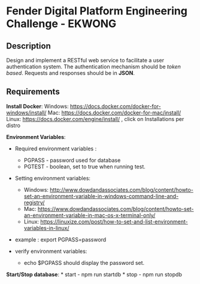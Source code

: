# Fender Digital Platform Engineering Challenge - EKWONG

## Description

Design and implement a RESTful web service to facilitate a user authentication system. The authentication mechanism should be *token based*. Requests and responses should be in **JSON**.

## Requirements

**Install Docker**: 
Windows: https://docs.docker.com/docker-for-windows/install/
Mac: https://docs.docker.com/docker-for-mac/install/
Linux: https://docs.docker.com/engine/install/ , click on Installations per distro

**Environment Variables**:
* Required environment variables :
    *  PGPASS - password used for database
    * PGTEST - boolean, set to true when running test.

* Setting environment variables:
    * Windows: http://www.dowdandassociates.com/blog/content/howto-set-an-environment-variable-in-windows-command-line-and-registry/
    * Mac: https://www.dowdandassociates.com/blog/content/howto-set-an-environment-variable-in-mac-os-x-terminal-only/
    * Linux: https://linuxize.com/post/how-to-set-and-list-environment-variables-in-linux/
* example : export PGPASS=password 
* verify environment variables:
    * echo $PGPASS should display the password set. 
    
 **Start/Stop database**:
            * start - npm run startdb
            * stop - npm run stopdb


